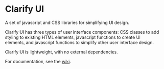 # Clarify UI #
A set of javascript and CSS libraries for simplifying UI design.

Clarify UI has three types of user interface components: CSS classes to add styling to existing HTML elements, javascript functions to create UI elements, and javascript functions to simplify other user interface design.

Clarify UI is lightweight, with no external dependencies.

For documentation, see the [wiki](https://github.com/infinitum-tech/clarify-ui/wiki).
